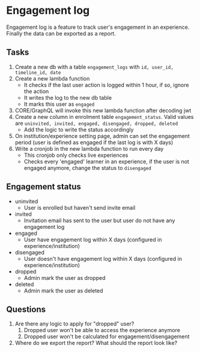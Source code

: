 # Engagement log

Engagement log is a feature to track user's engagement in an experience. Finally the data can be exported as a report.

## Tasks

1. Create a new db with a table `engagement_logs` with `id, user_id, timeline_id, date`
2. Create a new lambda function
   * It checks if the last user action is logged within 1 hour, if so, ignore the action
   * It writes the log to the new db table
   * It marks this user as `engaged`
3. CORE/GraphQL will invoke this new lambda function after decoding jwt
4. Create a new column in enrolment table `engagement_status`. Valid values are `uninvited, invited, engaged, disengaged, dropped, deleted`
   * Add the logic to write the status accordingly
5. On institution/experience setting page, admin can set the engagement period (user is defined as engaged if the last log is with X days)
6. Write a cronjob in the new lambda function to run every day
   * This cronjob only checks live experiences
   * Checks every 'engaged' learner in an experience, if the user is not engaged anymore, change the status to `disengaged`

## Engagement status

* uninvited
  * User is enrolled but haven't send invite email
* invited
  * Invitation email has sent to the user but user do not have any engagement log
* engaged
  * User have engagement log within X days (configured in experience/institution)
* disengaged
  * User doesn't have engagement log within X days (configured in experience/institution)
* dropped
  * Admin mark the user as dropped
* deleted
  * Admin mark the user as deleted

## Questions

1. Are there any logic to apply for "dropped" user?
   1. Dropped user won't be able to access the experience anymore
   2. Dropped user won't be calculated for engagement/disengagement
2. Where do we export the report? What should the report look like?
